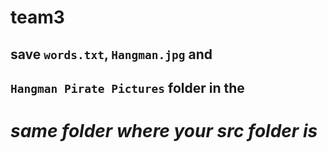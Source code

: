 # team3

## save `words.txt`, `Hangman.jpg` and

## `Hangman Pirate Pictures` folder in the

# _****same folder where your src folder is****_
